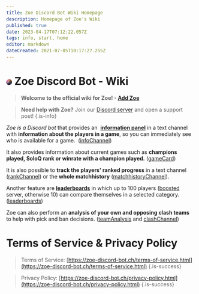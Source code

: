 ```yaml
---
title: Zoe Discord Bot Wiki Homepage
description: Homepage of Zoe's Wiki
published: true
date: 2023-04-17T07:12:22.057Z
tags: info, start, home
editor: markdown
dateCreated: 2021-07-05T10:17:27.255Z
---
```




# <img src="/zoe_logo.png" width = "3%" /> Zoe Discord Bot - Wiki 

> **Welcome to the official wiki for Zoe!  - [**Add Zoe**](https://zoe-discord-bot.ch/invite.html)** 

> **Need help with Zoe?**  Join our [Discord server](https://discord.gg/4Rxrzsxb7d) and open a support post!
> {.is-info}


_Zoe is a Discord bot_ that provides an  [**information panel**](/en/features/infoChannel/) in a text channel with **information about the players in a game**, so you can immediately see who is available for a game.  ([infoChannel](/en/features/infoChannel/))

It also provides information about current games such as **champions played, SoloQ rank or winrate with a champion played.** ([gameCard](/en/features/gamecards/))

It is also possible to **track the players' ranked progress** in a text channel ([rankChannel](/en/features/rankChannel/)) or the **whole matchhistory** ([matchhistoryChannel](https://wiki.zoe-discord-bot.ch/en/features/matchhistoryChannel)).

Another feature are [**leaderboards**](/en/features/leaderboards/) in which up to 100 players ([boosted](https://wiki.zoe-discord-bot.ch/en/Zoe-Points-And-Boosting) server, otherwise 10) can compare themselves in a selected category. ([leaderboards](/en/features/leaderboards/))

Zoe can also perform an **analysis of your own and opposing clash teams** to help with pick and ban decisions. ([teamAnalysis](/en/commands/stats/teamAnalysis/) and [clashChannel](/en/features/clashChannel/))




# Terms of Service & Privacy Policy

>Terms of Service: [https://zoe-discord-bot.ch/terms-of-service.html](https://zoe-discord-bot.ch/terms-of-service.html)
>{.is-success}

>Privacy Policy: [https://zoe-discord-bot.ch/privacy-policy.html](https://zoe-discord-bot.ch/privacy-policy.html)
>{.is-success}